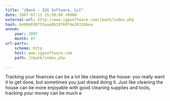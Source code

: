 ```yaml
---
title: "iBank - IGG Software, LLC"
date: 2007-07-11 15:50:00 +0000
external-url: http://www.iggsoftware.com/ibank/index.php
hash: be99d830f53eaa0b19f60f4e2831bbea
annum:
    year: 2007
    month: 07
url-parts:
    scheme: http
    host: www.iggsoftware.com
    path: /ibank/index.php

---
```


Tracking your finances can be a lot like cleaning the house: you really want it to get done, but sometimes you just dread doing it. Just like cleaning the house can be more enjoyable with good cleaning supplies and tools, tracking your money can be much e
